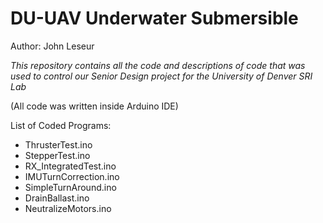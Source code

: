# DU-UAV Underwater Submersible
Author: John Leseur

*This repository contains all the code and descriptions of code that was used to control our Senior Design project for the University of Denver SRI Lab*

(All code was written inside Arduino IDE)

List of Coded Programs:
- ThrusterTest.ino
- StepperTest.ino
- RX_IntegratedTest.ino
- IMUTurnCorrection.ino
- SimpleTurnAround.ino
- DrainBallast.ino
- NeutralizeMotors.ino
  


